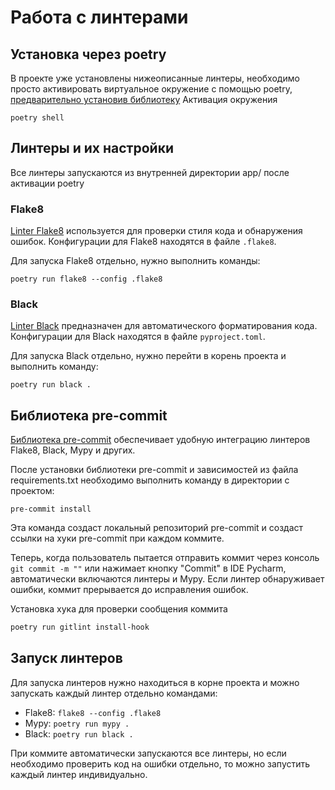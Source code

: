 # Работа с линтерами

## Установка через poetry
В проекте уже установлены нижеописанные линтеры, необходимо просто активировать виртуальное окружение
с помощью poetry, [предварительно установив библиотеку](poetry.md)
Активация окружения
```shell
poetry shell
```

## Линтеры и их настройки
Все линтеры запускаются из внутренней директории app/ после активации poetry

### Flake8

[Linter Flake8](https://flake8.pycqa.org/en/latest/) используется для проверки стиля кода и обнаружения ошибок. Конфигурации для Flake8 находятся в файле `.flake8`.

Для запуска Flake8 отдельно, нужно выполнить команды:

```
poetry run flake8 --config .flake8

```

### Black

[Linter Black](https://github.com/psf/black) предназначен для автоматического форматирования кода. Конфигурации для Black находятся в файле `pyproject.toml`.

Для запуска Black отдельно, нужно перейти в корень проекта и выполнить команду:

```
poetry run black .
```

## Библиотека pre-commit

[Библиотека pre-commit](https://pre-commit.com/) обеспечивает удобную интеграцию линтеров Flake8, Black, Mypy и других.

После установки библиотеки pre-commit и зависимостей из файла requirements.txt необходимо выполнить команду в директории с проектом:

```
pre-commit install
```

Эта команда создаст локальный репозиторий pre-commit и создаст ссылки на хуки pre-commit при каждом коммите.

Теперь, когда пользователь пытается отправить коммит через консоль `git commit -m ""` или нажимает кнопку "Commit" в IDE Pycharm, автоматически включаются линтеры и Mypy. Если линтер обнаруживает ошибки, коммит прерывается до исправления ошибок.

Установка хука для проверки сообщения коммита
```bash
poetry run gitlint install-hook
```
## Запуск линтеров

Для запуска линтеров нужно находиться в корне проекта и можно запускать каждый линтер отдельно командами:
- Flake8: `flake8 --config .flake8`
- Mypy: `poetry run mypy .`
- Black: `poetry run black .`

При коммите автоматически запускаются все линтеры, но если необходимо проверить код на ошибки отдельно, то можно запустить каждый линтер индивидуально.